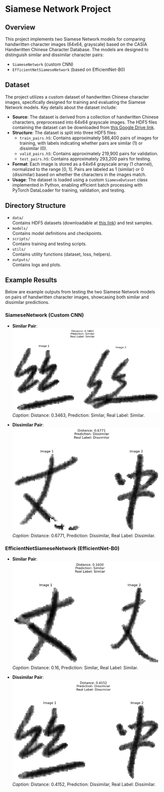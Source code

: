 # Siamese Network Project

## Overview
This project implements two Siamese Network models for comparing handwritten character images (64x64, grayscale) based on the CASIA Handwritten Chinese Character Database. The models are designed to distinguish similar and dissimilar character pairs:

- `SiameseNetwork` (custom CNN)
- `EfficientNetSiameseNetwork` (based on EfficientNet-B0)

## Dataset
The project utilizes a custom dataset of handwritten Chinese character images, specifically designed for training and evaluating the Siamese Network models. Key details about the dataset include:

- **Source**: The dataset is derived from a collection of handwritten Chinese characters, preprocessed into 64x64 grayscale images. The HDF5 files containing the dataset can be downloaded from [this Google Drive link](https://drive.google.com/drive/folders/1kTcnoU773tdvbDB94knD6g8Ien8qMhHf).
- **Structure**: The dataset is split into three HDF5 files:
  - `train_pairs.h5`: Contains approximately 586,400 pairs of images for training, with labels indicating whether pairs are similar (1) or dissimilar (0).
  - `valid_pairs.h5`: Contains approximately 219,900 pairs for validation.
  - `test_pairs.h5`: Contains approximately 293,200 pairs for testing.
- **Format**: Each image is stored as a 64x64 grayscale array (1 channel), normalized to the range [0, 1]. Pairs are labeled as 1 (similar) or 0 (dissimilar) based on whether the characters in the images match.
- **Usage**: The dataset is loaded using a custom `SiameseDataset` class implemented in Python, enabling efficient batch processing with PyTorch DataLoader for training, validation, and testing.

## Directory Structure
- `data/`  
  Contains HDF5 datasets (downloadable at [this link](https://drive.google.com/drive/folders/1kTcnoU773tdvbDB94knD6g8Ien8qMhHf)) and test samples.
- `models/`  
  Contains model definitions and checkpoints.
- `scripts/`  
  Contains training and testing scripts.
- `utils/`  
  Contains utility functions (dataset, loss, helpers).
- `outputs/`  
  Contains logs and plots.

## Example Results

Below are example outputs from testing the two Siamese Network models on pairs of handwritten character images, showcasing both similar and dissimilar predictions.

### SiameseNetwork (Custom CNN)
- **Similar Pair**:  
  ![Siamese Similar Example](outputs/siamese/plots/1.png)  
  *Caption*: Distance: 0.3463, Prediction: Similar, Real Label: Similar.

- **Dissimilar Pair**:  
  ![Siamese Dissimilar Example](outputs/siamese/plots/2.png)  
  *Caption*: Distance: 0.6771, Prediction: Dissimilar, Real Label: Dissimilar.

### EfficientNetSiameseNetwork (EfficientNet-B0)
- **Similar Pair**:  
  ![EfficientNet Similar Example](outputs/efficientnet_siamese/plots/1.png)  
  *Caption*: Distance: 0.16, Prediction: Similar, Real Label: Similar.

- **Dissimilar Pair**:  
  ![EfficientNet Dissimilar Example](outputs/efficientnet_siamese/plots/2.png)  
  *Caption*: Distance: 0.4152, Prediction: Dissimilar, Real Label: Dissimilar.
